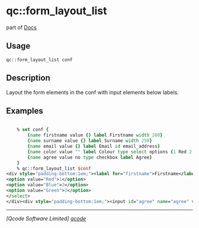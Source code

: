qc::form_layout_list
====================

part of [Docs](.)

Usage
-----
`qc::form_layout_list conf`

Description
-----------
Layout the form elements in the conf with input elements below labels.

Examples
--------
```tcl

    % set conf {
        {name firstname value {} label Firstname width 200}
        {name surname value {} label Surname width 250}
        {name email value {} label Email id email_address}
        {name color value "" label Colour type select options {1 Red 2 Blue 3 Green}}
        {name agree value no type checkbox label Agree}
    }
    % qc::form_layout_list $conf
<div style="padding-bottom:1em;"><label for="firstname">Firstname</label><br><input style="width:200px" id="firstname" name="firstname" value="" type="text"></div><div style="padding-bottom:1em;"><label for="surname">Surname</label><br><input style="width:250px" id="surname" name="surname" value="" type="text"></div><div style="padding-bottom:1em;"><label for="email_address">Email</label><br><input style="width:160px" name="email" value="" id="email_address" type="text"></div><div style="padding-bottom:1em;"><label for="color">Colour</label><br><select id="color" name="color">
<option value="Red">1</option>
<option value="Blue">2</option>
<option value="Green">3</option>
</select>
</div><div style="padding-bottom:1em;"><input id="agree" name="agree" value="no" type="checkbox"> <label for="agree">Agree</label></div>
```

----------------------------------
*[Qcode Software Limited] [qcode]*

[qcode]: http://www.qcode.co.uk "Qcode Software"